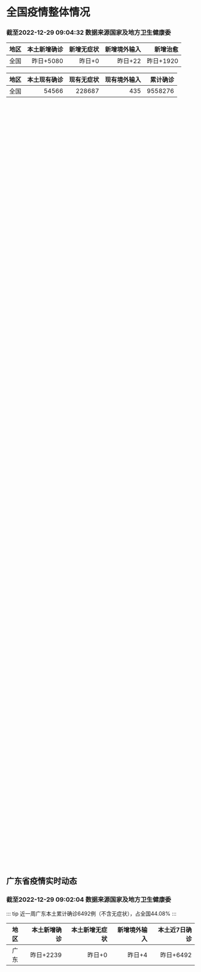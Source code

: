 
# 全国疫情整体情况
### 截至2022-12-29 09:04:32 数据来源国家及地方卫生健康委

|地区|本土新增确诊|新增无症状|新增境外输入|新增治愈|
|:--:|---:|---:|---:|---:|
|全国|昨日+5080|昨日+0|昨日+22|昨日+1920|

|地区|本土现有确诊|现有无症状|现有境外输入|累计确诊|
|:--:|---:|---:|---:|---:|
|全国|54566|228687|435|9558276|

<ChinaMap :dataList="dataList" :title="title"/>

<div id="chinaDayModify" style="width:100%;height:500px;margin-bottom:10px;"></div>
<div id="chinaAddHistoryData" style="width:100%;height:500px;margin-bottom:10px;"></div>
<div id="chinaNowHistoryData" style="width:100%;height:500px;margin-bottom:10px;"></div>
<div id="chinaTotalHistoryData" style="width:100%;height:500px;margin-bottom:10px;"></div>


## 广东省疫情实时动态
### 截至2022-12-29 09:02:04 数据来源国家及地方卫生健康委

::: tip 近一周广东本土累计确诊6492例（不含无症状），占全国44.08%
:::

|地区|本土新增确诊|本土新增无症状|新增境外输入|本土近7日确诊|
|:--:|---:|---:|---:|---:|
|广东|昨日+2239|昨日+0|昨日+4|昨日+6492|

<div id="guangdongModify" style="width:100%;height:500px;margin-bottom:10px;"></div>
<div id="guangdongTotalHistory" style="width:100%;height:500px;margin-bottom:10px;"></div>
<div id="guangzhouModifyHistory" style="width:100%;height:500px;margin-bottom:10px;"></div>


<script>
import * as echarts from 'echarts'
export default {
  data(){
    return {
      title: '新增本土确诊',
      dataList: [{name: '台湾', value: 0, addList: []},{name: '香港', value: 0, addList: []},{name: '广东', value: 2239, addList: [{name: '未公布来源', num: 2239},
]},{name: '湖北', value: 198, addList: [{name: '未公布来源', num: 198},
]},{name: '上海', value: 78, addList: [{name: '未公布来源', num: 78},
]},{name: '吉林', value: 0, addList: []},{name: '四川', value: 88, addList: [{name: '未公布来源', num: 88},
]},{name: '重庆', value: 315, addList: [{name: '未公布来源', num: 315},
]},{name: '海南', value: 2, addList: [{name: '未公布来源', num: 2},
]},{name: '福建', value: 348, addList: [{name: '未公布来源', num: 348},
]},{name: '河南', value: 34, addList: [{name: '未公布来源', num: 34},
]},{name: '内蒙古', value: 31, addList: [{name: '未公布来源', num: 31},
]},{name: '云南', value: 87, addList: [{name: '未公布来源', num: 87},
]},{name: '浙江', value: 21, addList: [{name: '未公布来源', num: 21},
]},{name: '北京', value: 996, addList: [{name: '未公布来源', num: 996},
]},{name: '陕西', value: 13, addList: [{name: '未公布来源', num: 13},
]},{name: '黑龙江', value: 25, addList: [{name: '未公布来源', num: 25},
]},{name: '山西', value: 112, addList: [{name: '未公布来源', num: 112},
]},{name: '山东', value: 4, addList: [{name: '未公布来源', num: 4},
]},{name: '湖南', value: 213, addList: [{name: '未公布来源', num: 213},
]},{name: '江苏', value: 0, addList: []},{name: '天津', value: 97, addList: [{name: '未公布来源', num: 97},
]},{name: '辽宁', value: 2, addList: [{name: '未公布来源', num: 2},
]},{name: '河北', value: 14, addList: [{name: '未公布来源', num: 14},
]},{name: '新疆', value: 9, addList: [{name: '未公布来源', num: 9},
]},{name: '广西', value: 21, addList: [{name: '未公布来源', num: 21},
]},{name: '江西', value: 88, addList: [{name: '未公布来源', num: 88},
]},{name: '澳门', value: 0, addList: []},{name: '贵州', value: 3, addList: [{name: '未公布来源', num: 3},
]},{name: '安徽', value: 18, addList: [{name: '未公布来源', num: 18},
]},{name: '甘肃', value: 1, addList: [{name: '未公布来源', num: 1},
]},{name: '西藏', value: 0, addList: []},{name: '青海', value: 8, addList: [{name: '未公布来源', num: 8},
]},{name: '宁夏', value: 15, addList: [{name: '未公布来源', num: 15},
]},{name: '南海诸岛', value: 0, addList: []}]
    }
  },
  mounted () {
    const themeObj = {"color":["#2ec7c9","#b6a2de","#5ab1ef","#ffb980","#d87a80","#8d98b3","#e5cf0d","#97b552","#95706d","#dc69aa","#07a2a4","#9a7fd1","#588dd5","#f5994e","#c05050","#59678c","#c9ab00","#7eb00a","#6f5553","#c14089"],"backgroundColor":"rgba(0,0,0,0)","textStyle":{},"title":{"textStyle":{"color":"#008acd"},"subtextStyle":{"color":"#aaaaaa"}},"line":{"itemStyle":{"borderWidth":1},"lineStyle":{"width":2},"symbolSize":3,"symbol":"emptyCircle","smooth":true},"radar":{"itemStyle":{"borderWidth":1},"lineStyle":{"width":2},"symbolSize":3,"symbol":"emptyCircle","smooth":true},"bar":{"itemStyle":{"barBorderWidth":0,"barBorderColor":"#ccc"}},"pie":{"itemStyle":{"borderWidth":0,"borderColor":"#ccc"}},"scatter":{"itemStyle":{"borderWidth":0,"borderColor":"#ccc"}},"boxplot":{"itemStyle":{"borderWidth":0,"borderColor":"#ccc"}},"parallel":{"itemStyle":{"borderWidth":0,"borderColor":"#ccc"}},"sankey":{"itemStyle":{"borderWidth":0,"borderColor":"#ccc"}},"funnel":{"itemStyle":{"borderWidth":0,"borderColor":"#ccc"}},"gauge":{"itemStyle":{"borderWidth":0,"borderColor":"#ccc"}},"candlestick":{"itemStyle":{"color":"#d87a80","color0":"#2ec7c9","borderColor":"#d87a80","borderColor0":"#2ec7c9","borderWidth":1}},"graph":{"itemStyle":{"borderWidth":0,"borderColor":"#ccc"},"lineStyle":{"width":1,"color":"#aaaaaa"},"symbolSize":3,"symbol":"emptyCircle","smooth":true,"color":["#2ec7c9","#b6a2de","#5ab1ef","#ffb980","#d87a80","#8d98b3","#e5cf0d","#97b552","#95706d","#dc69aa","#07a2a4","#9a7fd1","#588dd5","#f5994e","#c05050","#59678c","#c9ab00","#7eb00a","#6f5553","#c14089"],"label":{"color":"#eeeeee"}},"map":{"itemStyle":{"areaColor":"#dddddd","borderColor":"#eeeeee","borderWidth":0.5},"label":{"color":"#d87a80"},"emphasis":{"itemStyle":{"areaColor":"rgba(254,153,78,1)","borderColor":"#444","borderWidth":1},"label":{"color":"rgb(100,0,0)"}}},"geo":{"itemStyle":{"areaColor":"#dddddd","borderColor":"#eeeeee","borderWidth":0.5},"label":{"color":"#d87a80"},"emphasis":{"itemStyle":{"areaColor":"rgba(254,153,78,1)","borderColor":"#444","borderWidth":1},"label":{"color":"rgb(100,0,0)"}}},"categoryAxis":{"axisLine":{"show":true,"lineStyle":{"color":"#008acd"}},"axisTick":{"show":true,"lineStyle":{"color":"#333"}},"axisLabel":{"show":true,"color":"#333"},"splitLine":{"show":false,"lineStyle":{"color":["#eee"]}},"splitArea":{"show":false,"areaStyle":{"color":["rgba(250,250,250,0.3)","rgba(200,200,200,0.3)"]}}},"valueAxis":{"axisLine":{"show":true,"lineStyle":{"color":"#008acd"}},"axisTick":{"show":true,"lineStyle":{"color":"#333"}},"axisLabel":{"show":true,"color":"#333"},"splitLine":{"show":true,"lineStyle":{"color":["#eee"]}},"splitArea":{"show":true,"areaStyle":{"color":["rgba(250,250,250,0.3)","rgba(200,200,200,0.3)"]}}},"logAxis":{"axisLine":{"show":true,"lineStyle":{"color":"#008acd"}},"axisTick":{"show":true,"lineStyle":{"color":"#333"}},"axisLabel":{"show":true,"color":"#333"},"splitLine":{"show":true,"lineStyle":{"color":["#eee"]}},"splitArea":{"show":true,"areaStyle":{"color":["rgba(250,250,250,0.3)","rgba(200,200,200,0.3)"]}}},"timeAxis":{"axisLine":{"show":true,"lineStyle":{"color":"#008acd"}},"axisTick":{"show":true,"lineStyle":{"color":"#333"}},"axisLabel":{"show":true,"color":"#333"},"splitLine":{"show":true,"lineStyle":{"color":["#eee"]}},"splitArea":{"show":false,"areaStyle":{"color":["rgba(250,250,250,0.3)","rgba(200,200,200,0.3)"]}}},"toolbox":{"iconStyle":{"borderColor":"#2ec7c9"},"emphasis":{"iconStyle":{"borderColor":"#18a4a6"}}},"legend":{"textStyle":{"color":"#333333"}},"tooltip":{"axisPointer":{"lineStyle":{"color":"#008acd","width":"1"},"crossStyle":{"color":"#008acd","width":"1"}}},"timeline":{"lineStyle":{"color":"#008acd","width":1},"itemStyle":{"color":"#008acd","borderWidth":1},"controlStyle":{"color":"#008acd","borderColor":"#008acd","borderWidth":0.5},"checkpointStyle":{"color":"#2ec7c9","borderColor":"#2ec7c9"},"label":{"color":"#008acd"},"emphasis":{"itemStyle":{"color":"#a9334c"},"controlStyle":{"color":"#008acd","borderColor":"#008acd","borderWidth":0.5},"label":{"color":"#008acd"}}},"visualMap":{"color":["#5ab1ef","#e0ffff"]},"dataZoom":{"backgroundColor":"rgba(47,69,84,0)","dataBackgroundColor":"#efefff","fillerColor":"rgba(182,162,222,0.2)","handleColor":"#008acd","handleSize":"100%","textStyle":{"color":"#333333"}},"markPoint":{"label":{"color":"#eeeeee"},"emphasis":{"label":{"color":"#eeeeee"}}}}

    echarts.registerTheme('dark', (themeObj))

    this.chartChDay = echarts.init(document.getElementById("chinaDayModify"), "dark")
,this.chartChAdd = echarts.init(document.getElementById("chinaAddHistoryData"), "dark")
,this.chartChNow = echarts.init(document.getElementById("chinaNowHistoryData"), "dark")
,this.chartChTotal = echarts.init(document.getElementById("chinaTotalHistoryData"), "dark")
,this.chartGdMod = echarts.init(document.getElementById("guangdongModify"), "dark")
,this.chartGdTotal = echarts.init(document.getElementById("guangdongTotalHistory"), "dark")
,this.chartGzMod = echarts.init(document.getElementById("guangzhouModifyHistory"), "dark")


    const option_gd_mod = {
      title: {
        text: '广东疫情新增趋势（人）'
      },
      tooltip: {
        trigger: 'axis',
        axisPointer: {
          type: 'cross',
          label: {
            backgroundColor: '#6a7985'
          }
        }
      },
      legend: {
        top: 20,
        data: [{name: '本土新增确诊',icon: 'rect'}, {name: '本土新增无症状',icon: 'rect'},{name: '新增境外输入',icon: 'rect'}]
      },
      grid: {
        left: '3%',
        right: '4%',
        bottom: '3%',
        containLabel: true
      },
      toolbox: {
        feature: {
          saveAsImage: {}
        }
      },
      xAxis: {
        type: 'category',
        boundaryGap: false,
        data: ["10.31","11.01","11.02","11.03","11.04","11.05","11.06","11.07","11.08","11.09","11.10","11.11","11.12","11.13","11.14","11.15","11.16","11.17","11.18","11.19","11.20","11.21","11.22","11.23","11.24","11.25","11.26","11.27","11.28","11.29","11.30","12.01","12.02","12.03","12.04","12.05","12.06","12.07","12.08","12.09","12.10","12.11","12.12","12.13","12.14","12.15","12.16","12.17","12.18","12.19","12.20","12.21","12.22","12.23","12.24","12.25","12.26","12.27","12.28",]
      },
      yAxis: {
        type: 'value'
      },
      series: [
        {
          name: '本土新增确诊',
          type: 'line',
          areaStyle: {},
          emphasis: {
            focus: 'series'
          },
          data: [242,125,103,195,219,252,224,319,592,500,546,760,727,707,586,564,1246,1338,1102,1157,984,781,860,1791,892,991,1386,1347,1168,1518,1599,1782,1666,1868,1686,2120,1719,1437,1391,1115,735,879,775,1044,857,1065,990,915,846,1075,1171,1325,1599,1737,1384,1182,1976,2233,2239,]
        },
        {
          name: '本土新增无症状',
          type: 'line',
          areaStyle: {},
          emphasis: {
            focus: 'series'
          },
          data: [458,298,356,470,669,1330,1882,2330,2611,2507,2461,2996,3541,3941,5047,6215,8576,9110,8535,8381,8101,8241,7951,7505,7584,7405,7705,7761,7725,7236,6315,6010,5053,4785,4816,3421,3200,2713,1989,1819,1791,1468,1264,1817,0,0,0,0,0,0,0,0,0,0,0,0,0,0,0,]
        },
        {
          name: '新增境外输入',
          type: 'line',
          areaStyle: {},
          emphasis: {
            focus: 'series'
          },
          data: [7,10,12,13,9,21,10,12,16,14,23,9,15,19,19,24,10,20,13,21,38,35,23,19,23,25,23,24,19,11,12,16,12,14,17,15,15,14,12,10,27,21,22,5,17,17,13,17,31,36,18,47,41,6,11,5,22,82,4,]
        }
      ]
    };

    const option_gd_total = {
      title: {
        text: '广东疫情概览（人）'
      },
      tooltip: {
        trigger: 'axis',
        axisPointer: {
          type: 'cross',
          label: {
            backgroundColor: '#6a7985'
          }
        }
      },
      legend: {
        top: 20,
        data: [{name: '累计确诊',icon: 'rect'},{name: '累计治愈',icon: 'rect'}]
      },
      grid: {
        left: '3%',
        right: '4%',
        bottom: '3%',
        containLabel: true
      },
      toolbox: {
        feature: {
          saveAsImage: {}
        }
      },
      xAxis: {
        type: 'category',
        boundaryGap: false,
        data: ["10.31","11.01","11.02","11.03","11.04","11.05","11.06","11.07","11.08","11.09","11.10","11.11","11.12","11.13","11.14","11.15","11.16","11.17","11.18","11.19","11.20","11.21","11.22","11.23","11.24","11.25","11.26","11.27","11.28","11.29","11.30","12.01","12.02","12.03","12.04","12.05","12.06","12.07","12.08","12.09","12.10","12.11","12.12","12.13","12.14","12.15","12.16","12.17","12.18","12.19","12.20","12.21","12.22","12.23","12.24","12.25","12.26","12.27","12.28",]
      },
      yAxis: {
        type: 'value'
      },
      series: [
        {
          name: '累计确诊',
          type: 'line',
          areaStyle: {},
          emphasis: {
            focus: 'series'
          },
          data: [12133,12268,12383,12591,12819,13092,13336,13657,14264,14779,15348,16117,16859,17585,18190,18778,20034,21392,22507,23685,24707,25523,26406,28216,29131,30147,31556,32927,34114,35643,37254,38666,40344,42226,43929,46450,48187,49638,51041,52166,52928,53828,54625,55674,56548,57630,58633,59565,60442,61553,62742,64114,65754,67497,68892,70079,72077,74392,76635,]
        },
        {
          name: '累计治愈',
          type: 'line',
          areaStyle: {},
          emphasis: {
            focus: 'series'
          },
          data: [10298,10298,10298,10298,10298,10298,10298,10298,11470,11470,11470,11470,11470,11470,11470,11470,11470,11470,11470,11470,11470,11470,11470,11470,11470,11470,11470,11470,11470,22472,22472,24794,24794,24794,24794,24794,24794,24794,24794,24794,24794,24794,24794,24794,24794,24794,24794,24794,24794,24794,51366,51366,51366,51366,51366,51366,51366,51366,51366,]
        }
      ]
    };

    const option_gz_mod = {
      title: {
        text: '广州疫情新增趋势（人）'
      },
      tooltip: {
        trigger: 'axis',
        axisPointer: {
          type: 'cross',
          label: {
            backgroundColor: '#6a7985'
          }
        }
      },
      legend: {
        top: 20,
        data: [{name: '本土新增确诊',icon: 'rect'},{name: '本土新增无症状',icon: 'rect'}]
      },
      grid: {
        left: '3%',
        right: '4%',
        bottom: '3%',
        containLabel: true
      },
      toolbox: {
        feature: {
          saveAsImage: {}
        }
      },
      xAxis: {
        type: 'category',
        boundaryGap: false,
        data: ["1031","1101","1102","1103","1104","1105","1106","1107","1108","1109","1110","1111","1112","1113","1114","1115","1116","1117","1118","1119","1120","1121","1122","1123","1124","1125","1126","1127","1128","1129","1130","1201","1202","1203","1204","1205","1206","1207","1208","1209","1210","1211","1212","1213","1214","1215","1216","1217","1218","1219","1220","1221","1222","1223","1224","1225",]
      },
      yAxis: {
        type: 'value'
      },
      series: [
        {
          name: '本土新增确诊',
          type: 'line',
          areaStyle: {},
          emphasis: {
            focus: 'series'
          },
          data: [190,85,83,149,168,183,158,232,478,423,466,694,662,656,552,509,1189,1241,983,1050,882,681,722,1645,734,824,1177,1129,959,1236,1313,1468,1201,1197,1044,1505,1233,1042,968,591,286,432,366,554,370,505,451,403,374,537,564,546,0,0,0,0,]
        },
        {
          name: '本土新增无症状',
          type: 'line',
          areaStyle: {},
          emphasis: {
            focus: 'series'
          },
          data: [289,253,323,430,635,1259,1813,2263,2546,2430,2358,2921,3464,3876,4977,6138,8486,8989,8444,8234,7885,7957,7735,7192,7267,7058,7266,7166,6993,6454,5629,5185,4096,3771,3663,2262,2090,1640,1005,804,817,599,434,741,0,0,0,0,0,0,0,0,0,0,0,0,]
        }
      ]
    };

    const option_ch_day  = {
      series: [
        {
          type: 'treemap',
          data: [
            {
              name: '本土新增确诊昨日+5080',
              value: 5080,
            },
            {
              name: '新增无症状昨日+0',
              value: 1,
            },
            {
              name: '新增境外输入昨日+22',
              value: 22,
            },
            {
              name: '新增治愈昨日+1920',
              value: 1920,
            },
          ]
        }
      ]
    };

    const option_ch_add = {
      title: {
        text: '新增疫情整体走势'
      },
      tooltip: {
        trigger: 'axis',
        axisPointer: {
          type: 'cross',
          label: {
            backgroundColor: '#6a7985'
          }
        }
      },
      legend: {
        top: 20,
        data: [{name: '本土确诊',icon: 'rect'}, {name: '无症状感染',icon: 'rect'},{name: '新增境外输入',icon: 'rect'}]
      },
      grid: {
        left: '3%',
        right: '4%',
        bottom: '3%',
        containLabel: true
      },
      toolbox: {
        feature: {
          saveAsImage: {}
        }
      },
      xAxis: {
        type: 'category',
        boundaryGap: false,
        data: ["10.29","10.30","10.31","11.01","11.02","11.03","11.04","11.05","11.06","11.07","11.08","11.09","11.10","11.11","11.12","11.13","11.14","11.15","11.16","11.17","11.18","11.19","11.20","11.21","11.22","11.23","11.24","11.25","11.26","11.27","11.28","11.29","11.30","12.01","12.02","12.03","12.04","12.05","12.06","12.07","12.08","12.09","12.10","12.11","12.12","12.13","12.14","12.15","12.16","12.17","12.18","12.19","12.20","12.21","12.22","12.23","12.24","12.25","12.26","12.27","12.28",]
      },
      yAxis: {
        type: 'value'
      },
      series: [
        {
          name: '本土确诊',
          type: 'line',
          areaStyle: {},
          emphasis: {
            focus: 'series'
          },
          data: [353,479,498,409,531,704,596,526,535,843,1294,1133,1150,1452,1675,1747,1621,1568,2328,2276,2055,2204,2277,2145,2641,3927,3041,3405,3648,3748,3561,4236,4080,4233,3933,4168,4247,4988,4351,4031,3588,3034,2270,2171,2270,2249,1944,2091,2229,2028,1918,2656,3049,2966,3696,4103,2940,2637,4388,5136,5080,]
        },
        {
          name: '无症状感染',
          type: 'line',
          areaStyle: {},
          emphasis: {
            focus: 'series'
          },
          data: [1566,2220,2221,2346,2669,3167,3063,3894,4961,6632,6882,7691,9385,10351,13086,14325,16151,18491,20804,22853,22208,22011,24547,25754,26242,27517,29654,31504,35858,36304,34860,33376,31720,30539,28894,27433,25477,22859,20764,17134,13004,10551,8327,6455,5181,0,0,0,0,0,0,0,0,0,0,0,0,0,0,0,0,]
        },
        {
          name: '新增境外输入',
          type: 'line',
          areaStyle: {},
          emphasis: {
            focus: 'series'
          },
          data: [48,42,49,56,50,53,61,62,34,47,52,52,59,52,36,47,40,55,60,86,82,63,88,80,78,83,62,69,61,74,63,52,70,45,55,45,71,58,58,48,49,48,68,69,45,42,56,66,57,69,77,66,52,64,65,25,43,31,48,95,22,]
        }
      ]
    };

    const option_ch_now = {
      title: {
        text: '现有疫情整体走势'
      },
      tooltip: {
        trigger: 'axis',
        axisPointer: {
          type: 'cross',
          label: {
            backgroundColor: '#6a7985'
          }
        }
      },
      legend: {
        top: 20,
        data: [{name: '本土确诊',icon: 'rect'}, {name: '无症状感染',icon: 'rect'},{name: '新增境外输入',icon: 'rect'}]
      },
      grid: {
        left: '3%',
        right: '4%',
        bottom: '3%',
        containLabel: true
      },
      toolbox: {
        feature: {
          saveAsImage: {}
        }
      },
      xAxis: {
        type: 'category',
        boundaryGap: false,
        data: ["10.29","10.30","10.31","11.01","11.02","11.03","11.04","11.05","11.06","11.07","11.08","11.09","11.10","11.11","11.12","11.13","11.14","11.15","11.16","11.17","11.18","11.19","11.20","11.21","11.22","11.23","11.24","11.25","11.26","11.27","11.28","11.29","11.30","12.01","12.02","12.03","12.04","12.05","12.06","12.07","12.08","12.09","12.10","12.11","12.12","12.13","12.14","12.15","12.16","12.17","12.18","12.19","12.20","12.21","12.22","12.23","12.24","12.25","12.26","12.27","12.28",]
      },
      yAxis: {
        type: 'value'
      },
      series: [
        {
          name: '本土确诊',
          type: 'line',
          areaStyle: {},
          emphasis: {
            focus: 'series'
          },
          data: [3440,3751,4101,4324,4641,5070,5473,5792,6113,6742,7801,8635,9385,10387,11647,12855,13935,14820,16631,17901,19102,20202,21550,22606,23923,26090,27429,28985,30646,32348,33190,34851,36571,38012,38648,39571,40008,41882,42366,42724,42640,41065,38903,37461,35849,34830,34288,34283,33888,34193,34808,35509,36636,37295,38884,41265,43449,45397,48154,51406,54566,]
        },
        {
          name: '无症状感染',
          type: 'line',
          areaStyle: {},
          emphasis: {
            focus: 'series'
          },
          data: [547,527,537,530,523,527,530,532,504,502,512,520,530,532,528,534,538,525,541,576,607,627,660,690,707,723,735,760,764,781,777,765,776,736,710,657,625,599,589,542,518,494,488,507,491,444,412,424,446,460,490,467,475,475,471,434,419,406,396,445,435,]
        },
        {
          name: '新增境外输入',
          type: 'line',
          areaStyle: {},
          emphasis: {
            focus: 'series'
          },
          data: [15931,17538,19036,20631,22423,24734,26924,30018,34158,39861,45493,51292,59141,67715,79170,91603,105362,120524,136643,154412,172048,188616,207376,226934,245895,264312,281195,299495,318626,340796,360424,375154,386771,394333,394150,389264,382512,369357,354890,340392,320318,294934,272508,249168,228687,228687,228687,228687,228687,228687,228687,228687,228687,228687,228687,228687,228687,228687,228687,228687,228687,]
        }
      ]
    };

    const option_ch_total = {
      title: {
        text: '累计疫情整体走势'
      },
      tooltip: {
        trigger: 'axis',
        axisPointer: {
          type: 'cross',
          label: {
            backgroundColor: '#6a7985'
          }
        }
      },
      legend: {
        top: 20,
        data: [{name: '确诊(含港澳台)', con: 'rect'}, {name: '死亡(含港澳台)',icon: 'rect'}]
      },
      grid: {
        left: '3%',
        right: '4%',
        bottom: '3%',
        containLabel: true
      },
      toolbox: {
        feature: {
          saveAsImage: {}
        }
      },
      xAxis: {
        type: 'category',
        boundaryGap: false,
        data: ["10.29","10.30","10.31","11.01","11.02","11.03","11.04","11.05","11.06","11.07","11.08","11.09","11.10","11.11","11.12","11.13","11.14","11.15","11.16","11.17","11.18","11.19","11.20","11.21","11.22","11.23","11.24","11.25","11.26","11.27","11.28","11.29","11.30","12.01","12.02","12.03","12.04","12.05","12.06","12.07","12.08","12.09","12.10","12.11","12.12","12.13","12.14","12.15","12.16","12.17","12.18","12.19","12.20","12.21","12.22","12.23","12.24","12.25","12.26","12.27","12.28",]
      },
      yAxis: {
        type: 'value'
      },
      series: [
        {
          name: '确诊(含港澳台)',
          type: 'line',
          areaStyle: {},
          emphasis: {
            focus: 'series'
          },
          data: [8352484,8385213,8409023,8444367,8478830,8510115,8538758,8565587,8591083,8609153,8635852,8662662,8686925,8709454,8731122,8752310,8771347,8792321,8818365,8841863,8862956,8882454,8901981,8917011,8938818,8961750,8981987,9000592,9018455,9036539,9051741,9074256,9074256,9074256,9074256,9074256,9074256,9190921,9212751,9212751,9212751,9212751,9293435,9293435,9326304,9326304,9326304,9326304,9326304,9326304,9326304,9326304,9326304,9326304,9326304,9558276,9558276,9558276,9558276,9558276,9558276,]
        },
        {
          name: '死亡(含港澳台)',
          type: 'line',
          areaStyle: {},
          emphasis: {
            focus: 'series'
          },
          data: [26823,26823,26823,26823,26823,26823,26823,26823,26823,28900,28939,28939,28939,28939,28939,28939,28939,28939,28939,28939,28939,28939,28939,28939,28939,28939,28939,28939,28939,28939,28939,28939,28939,28939,28939,28939,28939,28939,28939,28939,28939,28939,28939,28939,28939,28939,28939,28939,28939,28939,28939,28939,28939,28939,28939,28939,28939,28939,28939,28939,28939,]
        }
      ]
    };

    this.chartGdMod.setOption(option_gd_mod);
    this.chartGdTotal.setOption(option_gd_total);
    this.chartGzMod.setOption(option_gz_mod);
    this.chartChDay.setOption(option_ch_day);
    this.chartChAdd.setOption(option_ch_add);
    this.chartChNow.setOption(option_ch_now);
    this.chartChTotal.setOption(option_ch_total);

    window.onresize = () => {
      this.chartGdMod.resize()
      this.chartGdTotal.resize()
      this.chartGzMod.resize()
      this.chartChDay.resize()
      this.chartChAdd.resize()
      this.chartChNow.resize()
      this.chartChTotal.resize()
    }
  }
}
</script>

## 广东省各地区疫情情况

::: danger 0个中高风险地区
:::

|地区|本土新增确诊|本土新增无症状|本土近7日确诊|中高风险地区|
|:--:|---:|---:|---:|---:|
|未公布来源|+2239|0|0|0|
|广州|0|0|+3023|0|
|汕头|0|0|+514|0|
|深圳|0|0|+480|0|
|云浮|0|0|+320|0|
|惠州|0|0|+302|0|
|佛山|0|0|+258|0|
|潮州|0|0|+253|0|
|中山|0|0|+210|0|
|珠海|0|0|+207|0|
|阳江|0|0|+195|0|
|湛江|0|0|+139|0|
|茂名|0|0|+120|0|
|江门|0|0|+111|0|
|肇庆|0|0|+69|0|
|梅州|0|0|+62|0|
|韶关|0|0|+61|0|
|汕尾|0|0|+55|0|
|清远|0|0|+43|0|
|东莞|0|0|+35|0|
|河源|0|0|+19|0|
|揭阳|0|0|+16|0|


## 广东疫情热点动态

  
### 12-29 07:52
::: tip 新冠疫苗“第4针”深圳开打，三类人群应进行第二剂次加强针
记者12月28日从市卫健委获悉，新冠疫苗“第4针”深圳开打。现阶段，在第一剂次加强针基础上，主要有三类人群应进行第二剂次加强针：感染高风险人群、60岁以上老年人群以及具有较严重基础性疾病和免疫力低下人...

信息来源：深圳特区报

[阅读全文](https://h5.baike.qq.com/mobile/landing.html?docid=20221229A00NOS00&isNews=1&adtag=wxjk.yqssc.yqdt)
:::

### 12-28 16:39
::: tip 入境防疫隔离即将取消，三位亲历者讲述“回国路之变”
12月26日晚间，国务院联防联控机制印发《关于对新型冠状病毒感染实施“乙类乙管”的总体方案》。其中提出，优化中外人员往来管理，取消入境后全员核酸检测和集中隔离，取消“五个一”及客座率限制等国际客运航班...

信息来源：封面新闻

[阅读全文](https://h5.baike.qq.com/mobile/landing.html?docid=20221228A055QT00&isNews=1&adtag=wxjk.yqssc.yqdt)
:::

### 12-28 00:11
::: tip 避免“扑空”！阳江三大市级医院核酸检测均实行限号
  12月26日、27日，阳江市人民医院、阳江市公共卫生医院、阳江市妇幼保健院先后发布通告，对核酸检测服务进行调整，设置每日检测上限。请有需要的市民注意，以免“扑空”。  阳江市人民医院：  网上预约...

信息来源：南方PLUS

[阅读全文](https://h5.baike.qq.com/mobile/landing.html?docid=20221228A003O200&isNews=1&adtag=wxjk.yqssc.yqdt)
:::

### 12-27 23:03
::: tip 阳江市妇幼保健院：核酸检测实行限号，每天最高600人次
  阳江市妇幼保健院12月27日晚对外发布通告：根据当前疫情防控相关要求，结合该院实验室核酸检测服务能力，并确保检测人群核酸检测结果及时出具，防止群众排队导致交叉感染，2022年12月28日起，阳江市...

信息来源：南方PLUS

[阅读全文](https://h5.baike.qq.com/mobile/landing.html?docid=20221227A093IX00&isNews=1&adtag=wxjk.yqssc.yqdt)
:::

### 12-27 23:00
::: tip 福田汽车：疫情不会影响订单交付
福田汽车12月27日在互动平台上称，疫情不会影响订单交付。...

信息来源：界面新闻

[阅读全文](https://h5.baike.qq.com/mobile/landing.html?docid=20221227A0935100&isNews=1&adtag=wxjk.yqssc.yqdt)
:::

### 12-27 19:03
::: tip 新冠病毒疫苗“第四针”来了！广州公卫专家说这样选疫苗效果更好
    12月26日上午，广州市天河区冼村街道马场新冠疫苗接种点开始接种第二剂次加强免疫针。对于“第四针”疫苗的选择，享受国务院特殊津贴、广东省预防医学会咨询专家王鸣优先推荐序贯加强免疫，也就是说，前...

信息来源：南方PLUS

[阅读全文](https://h5.baike.qq.com/mobile/landing.html?docid=20221227A06ZQ500&isNews=1&adtag=wxjk.yqssc.yqdt)
:::

### 12-27 19:03
::: tip 茂名石化：开足马力，全力保障防疫物资原材料供应
  日前，针对近期防疫抗原试剂盒、口罩等物资供应紧张局面，茂名石化积极行动，快速反应，及时转产熔喷料、抗原试剂盒用料，全力做好防疫物资原材料保供工作。      12月13日，茂名石化快速响应市场需求...

信息来源：南方PLUS

[阅读全文](https://h5.baike.qq.com/mobile/landing.html?docid=20221227A06ZQR00&isNews=1&adtag=wxjk.yqssc.yqdt)
:::

### 12-27 18:23
::: tip 新冠病毒感染“乙类乙管”提出推动第四针 “阳过”后时隔半年再接种
            每经记者：王帆    每经编辑：魏官红 12月26日晚间，国家卫健委发布《关于对新型冠状病毒感染实施“乙类乙管”的总体方案》。其中，针对新型冠状病毒感染实施“乙类乙管”后的主要...

信息来源：每日经济新闻

[阅读全文](https://h5.baike.qq.com/mobile/landing.html?docid=20221227A06K5600&isNews=1&adtag=wxjk.yqssc.yqdt)
:::

### 12-27 13:06
::: tip 破解老年人疫苗接种难题，社区青年志愿者来帮忙
南都讯 记者叶孜文 通讯员岳青  老年人想接种新冠疫苗，但行动不方便，怎么办？别担心，志愿者来帮忙。有人化身“专车司机”，免费接送；有人甘做“贴身保姆”，全程保驾护航；还有人上门服务，让老人足不出户即...

信息来源：南方都市报

[阅读全文](https://h5.baike.qq.com/mobile/landing.html?docid=20221227A0371300&isNews=1&adtag=wxjk.yqssc.yqdt)
:::

### 12-27 11:52
::: tip 超20省份开打新冠疫苗第四针，“阳康”人群何时可接种？
2023年1月8日起，我国将对新型冠状病毒感染实施“乙类乙管”。为了有力有序有效应对调整后可能出现的风险，进一步提高老年人新冠病毒疫苗接种率是应对措施之一。    2022年12月26日晚间，国务院应...

信息来源：第一财经

[阅读全文](https://h5.baike.qq.com/mobile/landing.html?docid=20221227A02KHF00&isNews=1&adtag=wxjk.yqssc.yqdt)
:::


## 广州疫情热点动态

  
### 12-29 07:52
::: tip 新冠疫苗“第4针”深圳开打，三类人群应进行第二剂次加强针
记者12月28日从市卫健委获悉，新冠疫苗“第4针”深圳开打。现阶段，在第一剂次加强针基础上，主要有三类人群应进行第二剂次加强针：感染高风险人群、60岁以上老年人群以及具有较严重基础性疾病和免疫力低下人...

信息来源：深圳特区报

[阅读全文](https://h5.baike.qq.com/mobile/landing.html?docid=20221229A00NOS00&isNews=1&adtag=wxjk.yqssc.yqdt)
:::

### 12-28 16:39
::: tip 入境防疫隔离即将取消，三位亲历者讲述“回国路之变”
12月26日晚间，国务院联防联控机制印发《关于对新型冠状病毒感染实施“乙类乙管”的总体方案》。其中提出，优化中外人员往来管理，取消入境后全员核酸检测和集中隔离，取消“五个一”及客座率限制等国际客运航班...

信息来源：封面新闻

[阅读全文](https://h5.baike.qq.com/mobile/landing.html?docid=20221228A055QT00&isNews=1&adtag=wxjk.yqssc.yqdt)
:::

### 12-28 00:11
::: tip 避免“扑空”！阳江三大市级医院核酸检测均实行限号
  12月26日、27日，阳江市人民医院、阳江市公共卫生医院、阳江市妇幼保健院先后发布通告，对核酸检测服务进行调整，设置每日检测上限。请有需要的市民注意，以免“扑空”。  阳江市人民医院：  网上预约...

信息来源：南方PLUS

[阅读全文](https://h5.baike.qq.com/mobile/landing.html?docid=20221228A003O200&isNews=1&adtag=wxjk.yqssc.yqdt)
:::

### 12-27 23:03
::: tip 阳江市妇幼保健院：核酸检测实行限号，每天最高600人次
  阳江市妇幼保健院12月27日晚对外发布通告：根据当前疫情防控相关要求，结合该院实验室核酸检测服务能力，并确保检测人群核酸检测结果及时出具，防止群众排队导致交叉感染，2022年12月28日起，阳江市...

信息来源：南方PLUS

[阅读全文](https://h5.baike.qq.com/mobile/landing.html?docid=20221227A093IX00&isNews=1&adtag=wxjk.yqssc.yqdt)
:::

### 12-27 23:00
::: tip 福田汽车：疫情不会影响订单交付
福田汽车12月27日在互动平台上称，疫情不会影响订单交付。...

信息来源：界面新闻

[阅读全文](https://h5.baike.qq.com/mobile/landing.html?docid=20221227A0935100&isNews=1&adtag=wxjk.yqssc.yqdt)
:::

### 12-27 19:03
::: tip 新冠病毒疫苗“第四针”来了！广州公卫专家说这样选疫苗效果更好
    12月26日上午，广州市天河区冼村街道马场新冠疫苗接种点开始接种第二剂次加强免疫针。对于“第四针”疫苗的选择，享受国务院特殊津贴、广东省预防医学会咨询专家王鸣优先推荐序贯加强免疫，也就是说，前...

信息来源：南方PLUS

[阅读全文](https://h5.baike.qq.com/mobile/landing.html?docid=20221227A06ZQ500&isNews=1&adtag=wxjk.yqssc.yqdt)
:::

### 12-27 19:03
::: tip 茂名石化：开足马力，全力保障防疫物资原材料供应
  日前，针对近期防疫抗原试剂盒、口罩等物资供应紧张局面，茂名石化积极行动，快速反应，及时转产熔喷料、抗原试剂盒用料，全力做好防疫物资原材料保供工作。      12月13日，茂名石化快速响应市场需求...

信息来源：南方PLUS

[阅读全文](https://h5.baike.qq.com/mobile/landing.html?docid=20221227A06ZQR00&isNews=1&adtag=wxjk.yqssc.yqdt)
:::

### 12-27 18:23
::: tip 新冠病毒感染“乙类乙管”提出推动第四针 “阳过”后时隔半年再接种
            每经记者：王帆    每经编辑：魏官红 12月26日晚间，国家卫健委发布《关于对新型冠状病毒感染实施“乙类乙管”的总体方案》。其中，针对新型冠状病毒感染实施“乙类乙管”后的主要...

信息来源：每日经济新闻

[阅读全文](https://h5.baike.qq.com/mobile/landing.html?docid=20221227A06K5600&isNews=1&adtag=wxjk.yqssc.yqdt)
:::

### 12-27 13:06
::: tip 破解老年人疫苗接种难题，社区青年志愿者来帮忙
南都讯 记者叶孜文 通讯员岳青  老年人想接种新冠疫苗，但行动不方便，怎么办？别担心，志愿者来帮忙。有人化身“专车司机”，免费接送；有人甘做“贴身保姆”，全程保驾护航；还有人上门服务，让老人足不出户即...

信息来源：南方都市报

[阅读全文](https://h5.baike.qq.com/mobile/landing.html?docid=20221227A0371300&isNews=1&adtag=wxjk.yqssc.yqdt)
:::

### 12-27 11:52
::: tip 超20省份开打新冠疫苗第四针，“阳康”人群何时可接种？
2023年1月8日起，我国将对新型冠状病毒感染实施“乙类乙管”。为了有力有序有效应对调整后可能出现的风险，进一步提高老年人新冠病毒疫苗接种率是应对措施之一。    2022年12月26日晚间，国务院应...

信息来源：第一财经

[阅读全文](https://h5.baike.qq.com/mobile/landing.html?docid=20221227A02KHF00&isNews=1&adtag=wxjk.yqssc.yqdt)
:::

